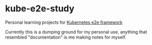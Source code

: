 # kube-e2e-study
Personal learning projects for [Kubernetes e2e framework](https://github.com/kubernetes-sigs/e2e-framework)


Currently this is a dumping ground for my personal use, anything that resembled "documentation" is me making notes for myself.